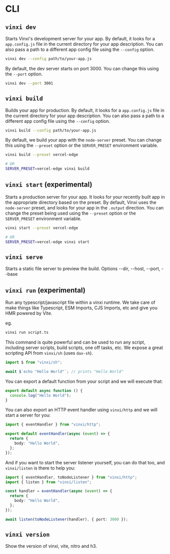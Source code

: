 # CLI

## `vinxi dev`

Starts Vinxi's development server for your app. By default, it looks for a `app.config.js` file in the current directory for your app description. You can also pass a path to a different app config file using the `--config` option.

```bash
vinxi dev --config path/to/your-app.js
```

By default, the dev server starts on port 3000. You can change this using the `--port` option.

```bash
vinxi dev --port 3001
```

## `vinxi build`

Builds your app for production. By default, it looks for a `app.config.js` file in the current directory for your app description. You can also pass a path to a different app config file using the `--config` option.

```bash
vinxi build --config path/to/your-app.js
```

By default, we build your app with the `node-server` preset. You can change this using the `--preset` option or the `SERVER_PRESET` environment variable.

```bash
vinxi build --preset vercel-edge

# OR
SERVER_PRESET=vercel-edge vinxi build
```

## `vinxi start` (experimental)

Starts a production server for your app. It looks for your recently built app in the appropriate directory based on the preset. By default, Vinxi uses the `node-server` preset, and looks for your app in the `.output` direction. You can change the preset being used using the `--preset` option or the `SERVER_PRESET` environment variable.

```bash
vinxi start --preset vercel-edge

# OR
SERVER_PRESET=vercel-edge vinxi start
```

## `vinxi serve`

Starts a static file server to preview the build. Options --dir, --host, --port, --base

## `vinxi run` (experimental)

Run any typescript/javascript file within a vinxi runtime. We take care of make things like Typescript, ESM Imports, CJS Imports, etc and give you HMR powered by Vite.

eg.

```bash
vinxi run script.ts
```

This command is quite powerful and can be used to run any script, including server scripts, build scripts, one off tasks, etc. We expose a great scripting API from `vinxi/sh` (uses `dax-sh`).

```ts fileName=script.ts
import $ from "vinxi/sh";

await $`echo "Hello World"`; // prints "Hello World"
```

You can export a default function from your script and we will execute that:

```ts fileName=script.ts
export default async function () {
  console.log("Hello World");
}
```

You can also export an HTTP event handler using `vinxi/http` and we will start a server for you:

```ts fileName=script.ts
import { eventHandler } from "vinxi/http";

export default eventHandler(async (event) => {
  return {
    body: "Hello World",
  };
});
```

And if you want to start the server listener yourself, you can do that too, and `vinxi/listen` is there to help you:

```ts fileName=script.ts
import { eventHandler, toNodeListener } from "vinxi/http";
import { listen } from "vinxi/listen";

const handler = eventHandler(async (event) => {
  return {
    body: "Hello World",
  };
});

await listen(toNodeListener(handler), { port: 3000 });
```

## `vinxi version`

Show the version of vinxi, vite, nitro and h3.

